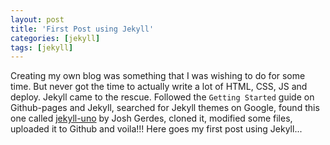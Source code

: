 ```yaml
---
layout: post
title: 'First Post using Jekyll'
categories: [jekyll]
tags: [jekyll]
---
```

Creating my own blog was something that I was wishing to do for some time. But never got the time to actually write a lot of HTML, CSS, JS and deploy. Jekyll came to the rescue. Followed the `Getting Started` guide on Github-pages and Jekyll, searched for Jekyll themes on Google, found this one called [jekyll-uno](https://github.com/joshgerdes/jekyll-uno) by Josh Gerdes, cloned it, modified some files, uploaded it to Github and voila!!! Here goes my first post using Jekyll...